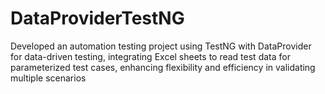 # DataProviderTestNG
Developed an automation testing project using TestNG with DataProvider for data-driven testing, integrating Excel sheets to read test data for parameterized test cases, enhancing flexibility and efficiency in validating multiple scenarios
